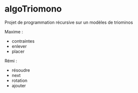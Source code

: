 algoTriomono
============

Projet de programmation récursive sur un modèles de triominos

Maxime :
* contraintes
* enlever
* placer


Rémi :
* résoudre
* next
* rotation
* ajouter